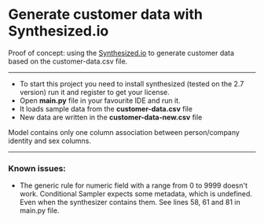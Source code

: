 # Generate customer data with Synthesized.io

Proof of concept: using the [Synthesized.io](https://www.synthesized.io/) to generate customer data 
based on the customer-data.csv file.

*** 

- To start this project you need to install synthesized (tested on the 2.7 version) 
run it and register to get your license. 
- Open **main.py** file in your favourite IDE and run it.
- It loads sample data from the **customer-data.csv** file
- New data are written in the **customer-data-new.csv** file

Model contains only one column association between person/company identity and sex columns.

***

### Known issues:

- The generic rule for numeric field with a range from 0 to 9999 doesn't work. 
Conditional Sampler expects some metadata, which is undefined.
Even when the synthesizer contains them. See lines 58, 61 and 81 in main.py file.
